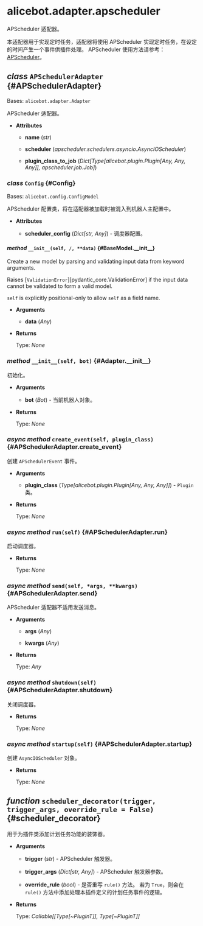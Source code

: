 # alicebot.adapter.apscheduler

APScheduler 适配器。

本适配器用于实现定时任务，适配器将使用 APScheduler 实现定时任务，在设定的时间产生一个事件供插件处理。
APScheduler 使用方法请参考：[APScheduler](https://apscheduler.readthedocs.io/)。

## _class_ `APSchedulerAdapter` {#APSchedulerAdapter}

Bases: `alicebot.adapter.Adapter`

APScheduler 适配器。

- **Attributes**

  - **name** (_str_)

  - **scheduler** (_apscheduler.schedulers.asyncio.AsyncIOScheduler_)

  - **plugin\_class\_to\_job** (_Dict\[Type\[alicebot.plugin.Plugin\[Any, Any, Any\]\], apscheduler.job.Job\]_)

### _class_ `Config` {#Config}

Bases: `alicebot.config.ConfigModel`

APScheduler 配置类，将在适配器被加载时被混入到机器人主配置中。

- **Attributes**

  - **scheduler\_config** (_Dict\[str, Any\]_) - 调度器配置。

#### _method_ `__init__(self, /, **data)` {#BaseModel.\_\_init\_\_}

Create a new model by parsing and validating input data from keyword arguments.

Raises [`ValidationError`][pydantic_core.ValidationError] if the input data cannot be
validated to form a valid model.

`self` is explicitly positional-only to allow `self` as a field name.

- **Arguments**

  - **data** (_Any_)

- **Returns**

  Type: _None_

### _method_ `__init__(self, bot)` {#Adapter.\_\_init\_\_}

初始化。

- **Arguments**

  - **bot** (_Bot_) - 当前机器人对象。

- **Returns**

  Type: _None_

### _async method_ `create_event(self, plugin_class)` {#APSchedulerAdapter.create\_event}

创建 `APSchedulerEvent` 事件。

- **Arguments**

  - **plugin\_class** (_Type\[alicebot.plugin.Plugin\[Any, Any, Any\]\]_) - `Plugin` 类。

- **Returns**

  Type: _None_

### _async method_ `run(self)` {#APSchedulerAdapter.run}

启动调度器。

- **Returns**

  Type: _None_

### _async method_ `send(self, *args, **kwargs)` {#APSchedulerAdapter.send}

APScheduler 适配器不适用发送消息。

- **Arguments**

  - **args** (_Any_)

  - **kwargs** (_Any_)

- **Returns**

  Type: _Any_

### _async method_ `shutdown(self)` {#APSchedulerAdapter.shutdown}

关闭调度器。

- **Returns**

  Type: _None_

### _async method_ `startup(self)` {#APSchedulerAdapter.startup}

创建 `AsyncIOScheduler` 对象。

- **Returns**

  Type: _None_

## _function_ `scheduler_decorator(trigger, trigger_args, override_rule = False)` {#scheduler\_decorator}

用于为插件类添加计划任务功能的装饰器。

- **Arguments**

  - **trigger** (_str_) - APScheduler 触发器。

  - **trigger\_args** (_Dict\[str, Any\]_) - APScheduler 触发器参数。

  - **override\_rule** (_bool_) - 是否重写 `rule()` 方法。
  若为 `True`，则会在 `rule()` 方法中添加处理本插件定义的计划任务事件的逻辑。

- **Returns**

  Type: _Callable\[\[Type\[~PluginT\]\], Type\[~PluginT\]\]_
